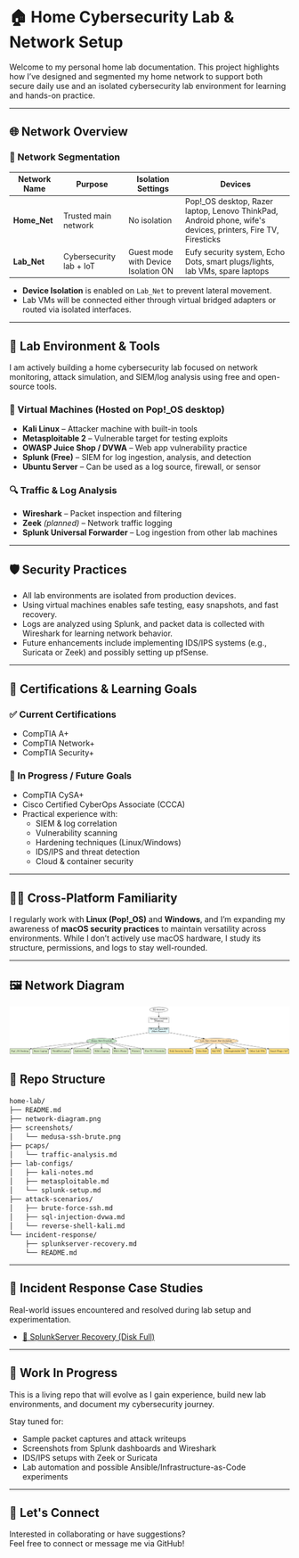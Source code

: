 # 🏠 Home Cybersecurity Lab & Network Setup

Welcome to my personal home lab documentation. This project highlights how I’ve designed and segmented my home network to support both secure daily use and an isolated cybersecurity lab environment for learning and hands-on practice.

---

## 🌐 Network Overview

### 🔹 Network Segmentation

| Network Name | Purpose                       | Isolation Settings                  | Devices                                                                 |
|--------------|-------------------------------|--------------------------------------|-------------------------------------------------------------------------|
| **Home_Net** | Trusted main network          | No isolation                         | Pop!_OS desktop, Razer laptop, Lenovo ThinkPad, Android phone, wife's devices, printers, Fire TV, Firesticks |
| **Lab_Net**  | Cybersecurity lab + IoT       | Guest mode with Device Isolation ON | Eufy security system, Echo Dots, smart plugs/lights, lab VMs, spare laptops |

- **Device Isolation** is enabled on `Lab_Net` to prevent lateral movement.
- Lab VMs will be connected either through virtual bridged adapters or routed via isolated interfaces.

---

## 🧪 Lab Environment & Tools

I am actively building a home cybersecurity lab focused on network monitoring, attack simulation, and SIEM/log analysis using free and open-source tools.

### 🔧 Virtual Machines (Hosted on Pop!_OS desktop)
- **Kali Linux** – Attacker machine with built-in tools
- **Metasploitable 2** – Vulnerable target for testing exploits
- **OWASP Juice Shop / DVWA** – Web app vulnerability practice
- **Splunk (Free)** – SIEM for log ingestion, analysis, and detection
- **Ubuntu Server** – Can be used as a log source, firewall, or sensor

### 🔍 Traffic & Log Analysis
- **Wireshark** – Packet inspection and filtering
- **Zeek** *(planned)* – Network traffic logging
- **Splunk Universal Forwarder** – Log ingestion from other lab machines

---

## 🛡️ Security Practices

- All lab environments are isolated from production devices.
- Using virtual machines enables safe testing, easy snapshots, and fast recovery.
- Logs are analyzed using Splunk, and packet data is collected with Wireshark for learning network behavior.
- Future enhancements include implementing IDS/IPS systems (e.g., Suricata or Zeek) and possibly setting up pfSense.

---

## 📜 Certifications & Learning Goals

### ✅ Current Certifications
- CompTIA A+
- CompTIA Network+
- CompTIA Security+

### 🎯 In Progress / Future Goals
- CompTIA CySA+
- Cisco Certified CyberOps Associate (CCCA)
- Practical experience with:
  - SIEM & log correlation
  - Vulnerability scanning
  - Hardening techniques (Linux/Windows)
  - IDS/IPS and threat detection
  - Cloud & container security

---

## 👨‍💻 Cross-Platform Familiarity

I regularly work with **Linux (Pop!_OS)** and **Windows**, and I’m expanding my awareness of **macOS security practices** to maintain versatility across environments. While I don’t actively use macOS hardware, I study its structure, permissions, and logs to stay well-rounded.

---
## 🖼️ Network Diagram

![Home Lab Network Diagram](network-diagram.png)

## 📁 Repo Structure

```
home-lab/
├── README.md
├── network-diagram.png
├── screenshots/
│   └── medusa-ssh-brute.png
├── pcaps/
│   └── traffic-analysis.md
├── lab-configs/
│   ├── kali-notes.md
│   ├── metasploitable.md
│   └── splunk-setup.md
├── attack-scenarios/
│   ├── brute-force-ssh.md
│   ├── sql-injection-dvwa.md
│   └── reverse-shell-kali.md
└── incident-response/
    ├── splunkserver-recovery.md
    └── README.md
```


---

## 📂 Incident Response Case Studies

Real-world issues encountered and resolved during lab setup and experimentation.

- [🧰 SplunkServer Recovery (Disk Full)](incident-response/splunkserver-recovery.md)


---

## 🚧 Work In Progress

This is a living repo that will evolve as I gain experience, build new lab environments, and document my cybersecurity journey.

Stay tuned for:
- Sample packet captures and attack writeups
- Screenshots from Splunk dashboards and Wireshark
- IDS/IPS setups with Zeek or Suricata
- Lab automation and possible Ansible/Infrastructure-as-Code experiments

---

## 🤝 Let's Connect

Interested in collaborating or have suggestions?  
Feel free to connect or message me via GitHub!
